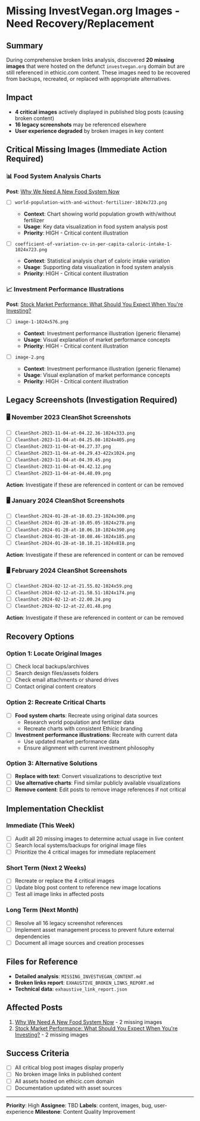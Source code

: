 # Missing InvestVegan.org Images - Need Recovery/Replacement

## Summary
During comprehensive broken links analysis, discovered **20 missing images** that were hosted on the defunct `investvegan.org` domain but are still referenced in ethicic.com content. These images need to be recovered from backups, recreated, or replaced with appropriate alternatives.

## Impact
- **4 critical images** actively displayed in published blog posts (causing broken content)
- **16 legacy screenshots** may be referenced elsewhere
- **User experience degraded** by broken images in key content

## Critical Missing Images (Immediate Action Required)

### 📊 Food System Analysis Charts
**Post**: [Why We Need A New Food System Now](https://ethicic.com/blog/why-we-need-a-new-food-system/)
- [ ] `world-population-with-and-without-fertilizer-1024x723.png`
  - **Context**: Chart showing world population growth with/without fertilizer
  - **Usage**: Key data visualization in food system analysis post
  - **Priority**: HIGH - Critical content illustration

- [ ] `coefficient-of-variation-cv-in-per-capita-caloric-intake-1-1024x723.png`
  - **Context**: Statistical analysis chart of caloric intake variation
  - **Usage**: Supporting data visualization in food system analysis
  - **Priority**: HIGH - Critical content illustration

### 📈 Investment Performance Illustrations
**Post**: [Stock Market Performance: What Should You Expect When You're Investing?](https://ethicic.com/blog/stock-market-performance-what-should-you-expect/)
- [ ] `image-1-1024x576.png`
  - **Context**: Investment performance illustration (generic filename)
  - **Usage**: Visual explanation of market performance concepts
  - **Priority**: HIGH - Critical content illustration

- [ ] `image-2.png`
  - **Context**: Investment performance illustration (generic filename)
  - **Usage**: Visual explanation of market performance concepts
  - **Priority**: HIGH - Critical content illustration

## Legacy Screenshots (Investigation Required)

### 🖥️ November 2023 CleanShot Screenshots
- [ ] `CleanShot-2023-11-04-at-04.22.36-1024x333.png`
- [ ] `CleanShot-2023-11-04-at-04.25.08-1024x405.png`
- [ ] `CleanShot-2023-11-04-at-04.27.37.png`
- [ ] `CleanShot-2023-11-04-at-04.29.43-422x1024.png`
- [ ] `CleanShot-2023-11-04-at-04.39.45.png`
- [ ] `CleanShot-2023-11-04-at-04.42.12.png`
- [ ] `CleanShot-2023-11-04-at-04.48.09.png`

**Action**: Investigate if these are referenced in content or can be removed

### 🖥️ January 2024 CleanShot Screenshots
- [ ] `CleanShot-2024-01-28-at-10.03.23-1024x300.png`
- [ ] `CleanShot-2024-01-28-at-10.05.05-1024x278.png`
- [ ] `CleanShot-2024-01-28-at-10.06.18-1024x390.png`
- [ ] `CleanShot-2024-01-28-at-10.08.46-1024x185.png`
- [ ] `CleanShot-2024-01-28-at-10.10.21-1024x818.png`

**Action**: Investigate if these are referenced in content or can be removed

### 🖥️ February 2024 CleanShot Screenshots
- [ ] `CleanShot-2024-02-12-at-21.55.02-1024x59.png`
- [ ] `CleanShot-2024-02-12-at-21.58.51-1024x174.png`
- [ ] `CleanShot-2024-02-12-at-22.00.24.png`
- [ ] `CleanShot-2024-02-12-at-22.01.48.png`

**Action**: Investigate if these are referenced in content or can be removed

## Recovery Options

### Option 1: Locate Original Images
- [ ] Check local backups/archives
- [ ] Search design files/assets folders
- [ ] Check email attachments or shared drives
- [ ] Contact original content creators

### Option 2: Recreate Critical Charts
- [ ] **Food system charts**: Recreate using original data sources
  - Research world population and fertilizer data
  - Recreate charts with consistent Ethicic branding
- [ ] **Investment performance illustrations**: Recreate with current data
  - Use updated market performance data
  - Ensure alignment with current investment philosophy

### Option 3: Alternative Solutions
- [ ] **Replace with text**: Convert visualizations to descriptive text
- [ ] **Use alternative charts**: Find similar publicly available visualizations
- [ ] **Remove content**: Edit posts to remove image references if not critical

## Implementation Checklist

### Immediate (This Week)
- [ ] Audit all 20 missing images to determine actual usage in live content
- [ ] Search local systems/backups for original image files
- [ ] Prioritize the 4 critical images for immediate replacement

### Short Term (Next 2 Weeks)
- [ ] Recreate or replace the 4 critical images
- [ ] Update blog post content to reference new image locations
- [ ] Test all image links in affected posts

### Long Term (Next Month)
- [ ] Resolve all 16 legacy screenshot references
- [ ] Implement asset management process to prevent future external dependencies
- [ ] Document all image sources and creation processes

## Files for Reference
- **Detailed analysis**: `MISSING_INVESTVEGAN_CONTENT.md`
- **Broken links report**: `EXHAUSTIVE_BROKEN_LINKS_REPORT.md`
- **Technical data**: `exhaustive_link_report.json`

## Affected Posts
1. [Why We Need A New Food System Now](https://ethicic.com/blog/why-we-need-a-new-food-system/) - 2 missing images
2. [Stock Market Performance: What Should You Expect When You're Investing?](https://ethicic.com/blog/stock-market-performance-what-should-you-expect/) - 2 missing images

## Success Criteria
- [ ] All critical blog post images display properly
- [ ] No broken image links in published content
- [ ] All assets hosted on ethicic.com domain
- [ ] Documentation updated with asset sources

---

**Priority**: High
**Assignee**: TBD
**Labels**: content, images, bug, user-experience
**Milestone**: Content Quality Improvement
